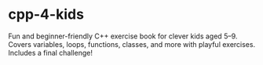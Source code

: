 # cpp-4-kids
Fun and beginner-friendly C++ exercise book for clever kids aged 5–9. Covers variables, loops, functions, classes, and more with playful exercises. Includes a final challenge!
